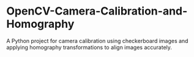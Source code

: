# OpenCV-Camera-Calibration-and-Homography
A Python project for camera calibration using checkerboard images and applying homography transformations to align images accurately.
